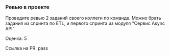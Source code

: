 ### Ревью в проекте

Проведите ревью 2 заданий своего коллеги по команде. Можно брать задания из спринта по ETL, и первого спринта из модуля "Сервис Async API".

Оценка: 5

Ссылка на PR: pass
